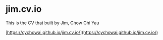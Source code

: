 # jim.cv.io
This is the CV that built by Jim, Chow Chi Yau

[https://cychowai.github.io/jim.cv.io/](https://cychowai.github.io/jim.cv.io/)

